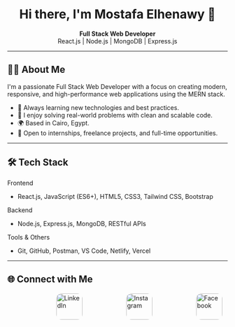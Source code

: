 <h1 align="center">Hi there, I'm Mostafa Elhenawy 👋</h1>

<p align="center">
  <b>Full Stack Web Developer</b><br/>
  React.js | Node.js | MongoDB | Express.js
</p>

---

## 🧑‍💻 About Me

I'm a passionate Full Stack Web Developer with a focus on creating modern, responsive, and high-performance web applications using the MERN stack.

- 🧠 Always learning new technologies and best practices.
- 💬 I enjoy solving real-world problems with clean and scalable code.
- 🌍 Based in Cairo, Egypt.
- 🎯 Open to internships, freelance projects, and full-time opportunities.

---

## 🛠 Tech Stack

Frontend
- React.js, JavaScript (ES6+), HTML5, CSS3, Tailwind CSS, Bootstrap

Backend
- Node.js, Express.js, MongoDB, RESTful APIs

Tools & Others
- Git, GitHub, Postman, VS Code, Netlify, Vercel

---

## 🌐 Connect with Me

<div style="display: flex; gap: 100px; justify-content: center; align-items: center; margin-top: 20px;">
  <a href="https://www.linkedin.com/in/mustafa-elhenawy-31577b292?utm_source=share&utm_campaign=share_via&utm_content=profile&utm_medium=android_app" target="_blank">
    <img src="https://cdn-icons-png.flaticon.com/512/174/174857.png" alt="LinkedIn" style="width: 60px; height: 60px; border-radius: 12px; margin-left:100px;">
  </a>
  <a href="https://www.instagram.com/mustafaelhenawy7?igsh=bmxjOGp2N2w0Z2s3" target="_blank">
    <img src="https://cdn-icons-png.flaticon.com/512/174/174855.png" alt="Instagram" style="width: 60px; height: 60px; border-radius: 12px;">
  </a>
  <a href="https://www.facebook.com/share/16WitN6Hpq/" target="_blank">
    <img src="https://cdn-icons-png.flaticon.com/512/174/174848.png" alt="Facebook" style="width: 60px; height: 60px; border-radius: 12px;">
  </a>
</div>
